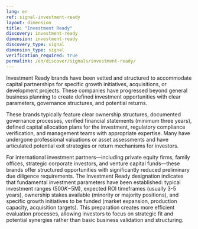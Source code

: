 ```yaml
---
lang: en
ref: signal-investment-ready
layout: dimension
title: "Investment Ready"
discovery: investment-ready
dimension: investment-ready
discovery_type: signal
dimension_type: signal
verification_required: true
permalink: /en/discover/signals/investment-ready/
---
```


Investment Ready brands have been vetted and structured to accommodate capital partnerships for specific growth initiatives, acquisitions, or development projects. These companies have progressed beyond general business planning to create defined investment opportunities with clear parameters, governance structures, and potential returns.

These brands typically feature clear ownership structures, documented governance processes, verified financial statements (minimum three years), defined capital allocation plans for the investment, regulatory compliance verification, and management teams with appropriate expertise. Many have undergone professional valuations or asset assessments and have articulated potential exit strategies or return mechanisms for investors.

For international investment partners—including private equity firms, family offices, strategic corporate investors, and venture capital funds—these brands offer structured opportunities with significantly reduced preliminary due diligence requirements. The Investment Ready designation indicates that fundamental investment parameters have been established: typical investment ranges ($500K-$5M), expected ROI timeframes (usually 3-5 years), ownership stakes available (minority or majority positions), and specific growth initiatives to be funded (market expansion, production capacity, acquisition targets). This preparation creates more efficient evaluation processes, allowing investors to focus on strategic fit and potential synergies rather than basic business validation and structuring.
